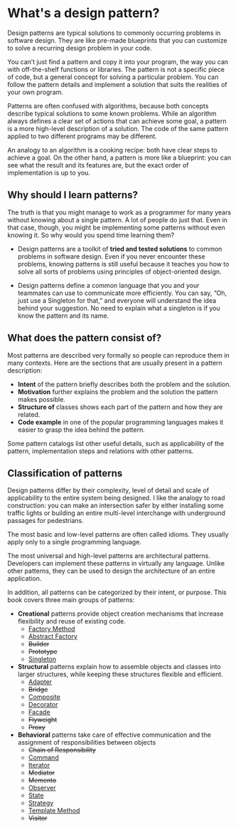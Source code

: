 # What's a design pattern?

Design patterns are typical solutions to commonly occurring problems in software design. They are like pre-made blueprints that you can customize to solve a recurring design problem in your code.

You can’t just find a pattern and copy it into your program, the way you can with off-the-shelf functions or libraries. The pattern is not a specific piece of code, but a general concept for solving a particular problem. You can follow the pattern details and implement a solution that suits the realities of your own program.

Patterns are often confused with algorithms, because both concepts describe typical solutions to some known problems. While an algorithm always defines a clear set of actions that can achieve some goal, a pattern is a more high-level description of a solution. The code of the same pattern applied to two different programs may be different.

An analogy to an algorithm is a cooking recipe: both have clear steps to achieve a goal. On the other hand, a pattern is more like a blueprint: you can see what the result and its features are, but the exact order of implementation is up to you.

## Why should I learn patterns?

The truth is that you might manage to work as a programmer for many years without knowing about a single pattern. A lot of people do just that. Even in that case, though, you might be implementing some patterns without even knowing it. So why would you spend time learning them?

- Design patterns are a toolkit of **tried and tested solutions** to common problems in software design. Even if you never encounter these problems, knowing patterns is still useful because it teaches you how to solve all sorts of problems using principles of object-oriented design.

- Design patterns define a common language that you and your teammates can use to communicate more efficiently. You can say, “Oh, just use a Singleton for that,” and everyone will understand the idea behind your suggestion. No need to explain what a singleton is if you know the pattern and its name.

## What does the pattern consist of?

Most patterns are described very formally so people can reproduce them in many contexts. Here are the sections that are usually present in a pattern description:

- **Intent** of the pattern briefly describes both the problem and the solution.
- **Motivation** further explains the problem and the solution the pattern makes possible.
- **Structure of** classes shows each part of the pattern and how they are related.
- **Code example** in one of the popular programming languages makes it easier to grasp the idea behind the pattern.

Some pattern catalogs list other useful details, such as applicability of the pattern, implementation steps and relations with other patterns.

## Classification of patterns

Design patterns differ by their complexity, level of detail and scale of applicability to the entire system being designed. I like the analogy to road construction: you can make an intersection safer by either installing some traffic lights or building an entire multi-level interchange with underground passages for pedestrians.

The most basic and low-level patterns are often called idioms. They usually apply only to a single programming language.

The most universal and high-level patterns are architectural patterns. Developers can implement these patterns in virtually any language. Unlike other patterns, they can be used to design the architecture of an entire application.

In addition, all patterns can be categorized by their intent, or purpose. This book covers three main groups of patterns:

- **Creational** patterns provide object creation mechanisms that increase flexibility and reuse of existing code.
    - [Factory Method](./Factory/Factory_Method.md)
    - [Abstract Factory](./Factory/Abstract_Factory.md)
    - ~~Builder~~
    - ~~Prototype~~
    - [Singleton](./Singleton/Singleton.md)
- **Structural** patterns explain how to assemble objects and classes into larger structures, while keeping these structures flexible and efficient.
    - [Adapter](./Adapter/Adapter.md)
    - ~~Bridge~~
    - [Composite](./Composite/Composite.md)
    - [Decorator](./Decorator/Decorator.md)
    - [Facade](./Facade/Facade.md)
    - ~~Flyweight~~
    - ~~Proxy~~
- **Behavioral** patterns take care of effective communication and the assignment of responsibilities between objects
    - ~~Chain of Responsibility~~
    - [Command](./Command/Command.md)
    - [Iterator](./Iterator/Iterator.md)
    - ~~Mediator~~
    - ~~Memento~~
    - [Observer](./Observer/Observer.md)
    - [State](./State/State.md)
    - [Strategy](./Strategy/Strategy.md)
    - [Template Method](./Template/Template.md)
    - ~~Visitor~~
